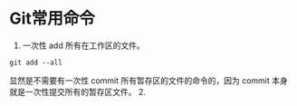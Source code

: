 # Git常用命令

1. 一次性 add 所有在工作区的文件。
```
git add --all
```
显然是不需要有一次性 commit 所有暂存区的文件的命令的，因为 commit 本身就是一次性提交所有的暂存区文件。
2. 